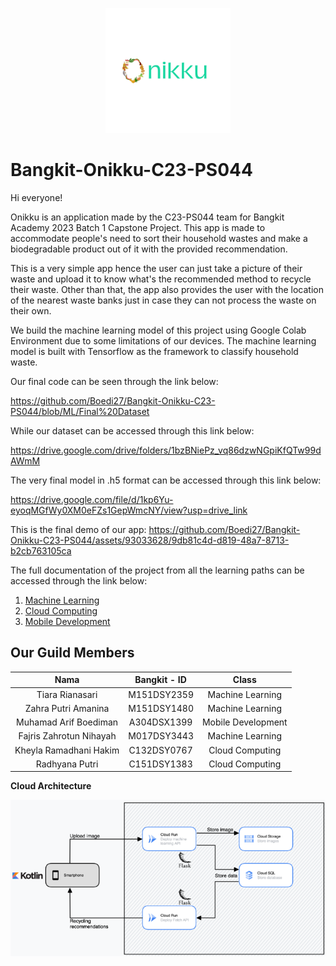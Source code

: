 <p align="center">
  <img src="https://github.com/Boedi27/Bangkit-Onikku-C23-PS044/blob/main/Logo.png" alt="Image" width="200" height="200">
</p>

# Bangkit-Onikku-C23-PS044

Hi everyone! 

Onikku is an application made by the C23-PS044 team for Bangkit Academy 2023 Batch 1 Capstone Project.
This app is made to accommodate people's need to sort their household wastes and make a biodegradable product out of it with the provided recommendation.

This is a very simple app hence the user can just take a picture of their waste and upload it to know what's the recommended method to recycle their waste. Other than that, the app also provides the user with the location of the nearest waste banks just in case they can not process the waste on their own. 

We build the machine learning model of this project using Google Colab Environment due to some limitations of our devices. The machine learning model is built with Tensorflow as the framework to classify household waste. 

Our final code can be seen through the link below:

https://github.com/Boedi27/Bangkit-Onikku-C23-PS044/blob/ML/Final%20Dataset

While our dataset can be accessed through this link below:

https://drive.google.com/drive/folders/1bzBNiePz_vq86dzwNGpiKfQTw99dAWmM

The very final model in .h5 format can be accessed through this link below:

https://drive.google.com/file/d/1kp6Yu-eyoqMGfWy0XM0eFZs1GepWmcNY/view?usp=drive_link

This is the final demo of our app:
https://github.com/Boedi27/Bangkit-Onikku-C23-PS044/assets/93033628/9db81c4d-d819-48a7-8713-b2cb763105ca


The full documentation of the project from all the learning paths can be accessed through the link below:
1. [Machine Learning](https://github.com/Boedi27/Bangkit-Onikku-C23-PS044/tree/ML)
2. [Cloud Computing](https://github.com/Boedi27/Bangkit-Onikku-C23-PS044/tree/main/Cloud%20Computing)
3. [Mobile Development](https://github.com/Boedi27/Bangkit-Onikku-C23-PS044/tree/master)

Our Guild Members
--
|         Nama            | Bangkit - ID |       Class        |
|         :---:           |    :---:     |       :---:        |
| Tiara Rianasari         | M151DSY2359  | Machine Learning   |
| Zahra Putri Amanina     | M151DSY1480  | Machine Learning   |
| Muhamad Arif Boediman   | A304DSX1399  | Mobile Development |
| Fajris Zahrotun Nihayah | M017DSY3443  | Machine Learning   |
| Kheyla Ramadhani Hakim  | C132DSY0767  | Cloud Computing    |
| Radhyana Putri          | C151DSY1383  | Cloud Computing    |


**Cloud Architecture**
<p align="center">
  <img src="Cloud Computing/cloud-architecture.png" alt="Image">
</p>
